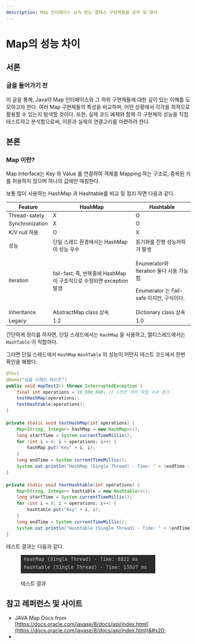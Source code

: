 ```yaml
---
description: Map 인터페이스 상속 받는 클래스 구현체들을 공부 및 정리
---
```


# Map의 성능 차이

## 서론

### 글을 들어가기 전

이 글을 통해, Java의 Map 인터페이스와 그 하위 구현체들에 대한 깊이 있는 이해를 도모하고자 한다. 여러 Map 구현체들의 특성을 비교하며, 어떤 상황에서 각각을 최적으로 활용할 수 있는지 탐색할 것이다. 또한, 실제 코드 예제와 함께 각 구현체의 성능을 직접 테스트하고 분석함으로써, 이론과 실제의 연결고리를 마련하려 한다.



## 본론

### Map 이란?

Map Interface는 Key 와 Value 를 연결하여 객체를 Mapping 하는 구조로, 중복된 키를 허용하지 않으며 하나의 값에만 매핑한다.

&#x20;보통 많이 사용하는 HashMap 과 Hashtable를 비교 및 정리 하면 다음과 같다.

| Feature         | HashMap                                              | Hashtable                                                                        |
| --------------- | ---------------------------------------------------- | -------------------------------------------------------------------------------- |
| Thread-satety   | X                                                    | O                                                                                |
| Synchronization | X                                                    | O                                                                                |
| K/V null 허용     | O                                                    | X                                                                                |
| 성능              | 단일 스레드 환경에서는 HashMap 이 성능 우수                         | 동기화를 진행 성능저하가 발생                                                                 |
| iteration       | fail-fast; 즉, 반복중에 HashMap 이 구조적으로 수정되면 exception 발생 | <p>Enumerator와 Iteration 둘다 사용 가능함. </p><p>Enumerator 는 Fail-safe 이지만, 구식이다.</p> |
| Inheritance     | AbstractMap class 상속                                 | Dictionary class 상속                                                              |
| Legacy          | 1.2                                                  | 1.0                                                                              |

간단하게 정리를 하자면, 단일 스레드에서는 `HashMap` 을 사용하고, 멀티스레드에서는 `HashTable` 이 적합하다.&#x20;

그러면 단일 스레드에서 `HashMap` `HashTable`  의 성능이 어떤지 테스트 코드에서 한번 확인을 해봤다.

```java
@Test
@Name("싱글 스레드 테스트")
public void mapTest2() throws InterruptedException {
    final int operations = 10_000_000; // 1천만 개의 작업 수로 증가
    testHashMap(operations);
    testHashtable(operations);
}

private static void testHashMap(int operations) {
    Map<String, Integer> hashMap = new HashMap<>();
    long startTime = System.currentTimeMillis();
    for (int i = 0; i < operations; i++) {
        hashMap.put("Key" + i, i);
    }
    long endTime = System.currentTimeMillis();
    System.out.println("HashMap (Single Thread) - Time: " + (endTime - startTime) + " ms");
}

private static void testHashtable(int operations) {
    Map<String, Integer> hashtable = new Hashtable<>();
    long startTime = System.currentTimeMillis();
    for (int i = 0; i < operations; i++) {
        hashtable.put("Key" + i, i);
    }
    long endTime = System.currentTimeMillis();
    System.out.println("Hashtable (Single Thread) - Time: " + (endTime - startTime) + " ms");
}
```

테스트 결과는 다음과 같다.

<figure><img src="../../../.gitbook/assets/image (21).png" alt=""><figcaption><p>테스트 결과</p></figcaption></figure>

## 참고 레퍼런스 및 사이트

* JAVA Map Docs from \
  [https://docs.oracle.com/javase/8/docs/api/index.html](https://docs.oracle.com/javase/8/docs/api/index.html)&#x20;
*
